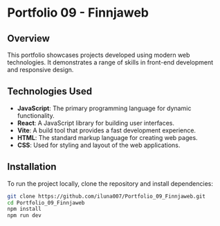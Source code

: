 # Portfolio 09 - Finnjaweb

## Overview
This portfolio showcases projects developed using modern web technologies. It demonstrates a range of skills in front-end development and responsive design.

## Technologies Used
- **JavaScript**: The primary programming language for dynamic functionality.
- **React**: A JavaScript library for building user interfaces.
- **Vite**: A build tool that provides a fast development experience.
- **HTML**: The standard markup language for creating web pages.
- **CSS**: Used for styling and layout of the web applications.

## Installation
To run the project locally, clone the repository and install dependencies:

```bash
git clone https://github.com/iluna007/Portfolio_09_Finnjaweb.git
cd Portfolio_09_Finnjaweb
npm install
npm run dev



 
 
